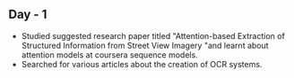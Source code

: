 ## Day - 1
<ul><li>Studied suggested research paper titled "Attention-based Extraction of Structured
Information from Street View Imagery
"and learnt about attention models at coursera sequence models.</li>
<li>Searched for various articles about the creation of OCR systems.</li>
</ul>
